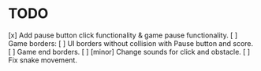 # TODO
[x] Add pause button click functionality & game pause functionality.
[ ] Game borders:
    [ ] UI borders without collision with Pause button and score.
    [ ] Game end borders.
[ ] [minor] Change sounds for click and obstacle.
[ ] Fix snake movement.